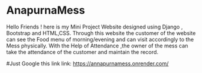 # AnapurnaMess
Hello Friends ! here is my Mini Project Website designed using Django , Bootstrap and HTML,CSS.
Through this website the customer of the website can see the Food menu of morning/evening and can visit accordingly to the Mess physically. 
With the Help of Attendance ,the owner of the mess can take the attendance of the customer and maintain the record.

#Just Google this link
link: https://annapurnamess.onrender.com/
